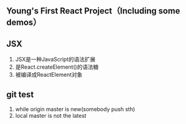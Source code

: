 ## Young's First React Project（Including some demos）

## JSX
  1. JSX是一种JavaScript的语法扩展
  2. 是React.createElement()的语法糖
  3. 被编译成ReactElement对象

## git test
  1. while origin master is new(somebody push sth)
  2. local master is not the latest
